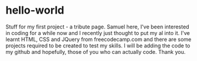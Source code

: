 # hello-world
Stuff for my first project - a tribute page.
  Samuel here,
  I've been interested in coding for a while now and I recently just thought to put my al into it. I've learnt HTML, CSS and JQuery from freecodecamp.com and there are some projects required to be created to test my skills. I will be adding the code to my github and hopefully, those of you who can actually code. Thank you.
